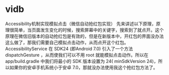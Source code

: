 # vidb
Accessibility机制实现模拟点击（微信自动抢红包实现）
先来讲述以下原理，原理很简单，当页面发生变化的时候，搜索屏幕中的关键字，搜索到了就点开。这个原理在微信旧版本的自动抢红包是有效的，但是在新版本中，开红包的界面没办法这么做了，那我们需要自己模拟点击动作，从而点开这个红包。
AccessibilityService 在 SDK24 (即Android 7.0) 引入了一个方法 dispatchGesture ，从而使我们可以不用 root 就能模拟点击动作。所以在 app/build.gradle 中我们将最小的 SDK 版本设置为 24( minSdkVersion 24)，所以如果你的安卓手机系统小于安卓 7.0，那就没办法使用我这个抢红包方法了。
